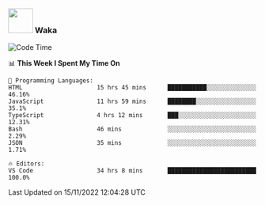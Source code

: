 ### <img src="https://media.giphy.com/media/VgCDAzcKvsR6OM0uWg/giphy.gif" width="50"> Waka

  <!--START_SECTION:waka-->
![Code Time](http://img.shields.io/badge/Code%20Time-1%2C078%20hrs%2040%20mins-blue)

📊 **This Week I Spent My Time On** 

```text
💬 Programming Languages: 
HTML                     15 hrs 45 mins      ███████████░░░░░░░░░░░░░░   46.16% 
JavaScript               11 hrs 59 mins      ████████░░░░░░░░░░░░░░░░░   35.1% 
TypeScript               4 hrs 12 mins       ███░░░░░░░░░░░░░░░░░░░░░░   12.31% 
Bash                     46 mins             ░░░░░░░░░░░░░░░░░░░░░░░░░   2.29% 
JSON                     35 mins             ░░░░░░░░░░░░░░░░░░░░░░░░░   1.71%

🔥 Editors: 
VS Code                  34 hrs 8 mins       █████████████████████████   100.0%

```


 Last Updated on 15/11/2022 12:04:28 UTC
<!--END_SECTION:waka-->
